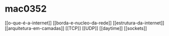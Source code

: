 # mac0352

[[o-que-é-a-internet]]
[[borda-e-nucleo-da-rede]]
[[estrutura-da-internet]]
[[arquitetura-em-camadas]]
[[TCP]]
[[UDP]]
[[daytime]]
[[sockets]]
